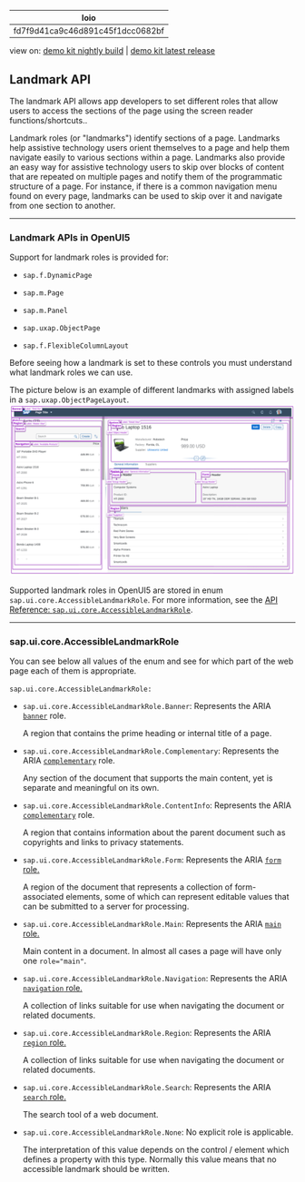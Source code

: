 <!-- loiofd7f9d41ca9c46d891c45f1dcc0682bf -->

| loio |
| -----|
| fd7f9d41ca9c46d891c45f1dcc0682bf |

<div id="loio">

view on: [demo kit nightly build](https://openui5nightly.hana.ondemand.com/#/topic/fd7f9d41ca9c46d891c45f1dcc0682bf) | [demo kit latest release](https://openui5.hana.ondemand.com/#/topic/fd7f9d41ca9c46d891c45f1dcc0682bf)</div>

## Landmark API

The landmark API allows app developers to set different roles that allow users to access the sections of the page using the screen reader functions/shortcuts..

Landmark roles \(or "landmarks"\) identify sections of a page. Landmarks help assistive technology users orient themselves to a page and help them navigate easily to various sections within a page. Landmarks also provide an easy way for assistive technology users to skip over blocks of content that are repeated on multiple pages and notify them of the programmatic structure of a page. For instance, if there is a common navigation menu found on every page, landmarks can be used to skip over it and navigate from one section to another.

***

<a name="loiofd7f9d41ca9c46d891c45f1dcc0682bf__section_vft_ghf_fqb"/>

### Landmark APIs in OpenUI5

Support for landmark roles is provided for:

-   `sap.f.DynamicPage`

-   `sap.m.Page`
-   `sap.m.Panel`
-   `sap.uxap.ObjectPage`
-   `sap.f.FlexibleColumnLayout`

Before seeing how a landmark is set to these controls you must understand what landmark roles we can use.

The picture below is an example of different landmarks with assigned labels in a `sap.uxap.ObjectPageLayout`. ![](loio77cb16f93da74644abdf68296651f7bf_Source1.png)

Supported landmark roles in OpenUI5 are stored in enum `sap.ui.core.AccessibleLandmarkRole`. For more information, see the [API Reference: `sap.ui.core.AccessibleLandmarkRole`](https://openui5.hana.ondemand.com/#/api/sap.ui.core.AccessibleLandmarkRole). 

***

<a name="loiofd7f9d41ca9c46d891c45f1dcc0682bf__section_jx5_b5b_jqb"/>

### sap.ui.core.AccessibleLandmarkRole

You can see below all values of the enum and see for which part of the web page each of them is appropriate.

`sap.ui.core.AccessibleLandmarkRole:`

-   `sap.ui.core.AccessibleLandmarkRole.Banner`: Represents the ARIA [`banner`](https://www.w3.org/TR/wai-aria/#banner) role.

    A region that contains the prime heading or internal title of a page.

-   `sap.ui.core.AccessibleLandmarkRole.Complementary`: Represents the ARIA [`complementary`](https://www.w3.org/TR/wai-aria/#complementary) role.

    Any section of the document that supports the main content, yet is separate and meaningful on its own.

-   `sap.ui.core.AccessibleLandmarkRole.ContentInfo`: Represents the ARIA [`complementary`](https://www.w3.org/TR/wai-aria/#complementary) role.

    A region that contains information about the parent document such as copyrights and links to privacy statements.

-   `sap.ui.core.AccessibleLandmarkRole.Form`: Represents the ARIA [`form` role.](https://www.w3.org/TR/wai-aria/#form)

    A region of the document that represents a collection of form-associated elements, some of which can represent editable values that can be submitted to a server for processing.

-   `sap.ui.core.AccessibleLandmarkRole.Main`: Represents the ARIA [`main` role.](https://www.w3.org/TR/wai-aria/#main)

    Main content in a document. In almost all cases a page will have only one `role="main"`.

-   `sap.ui.core.AccessibleLandmarkRole.Navigation`: Represents the ARIA [`navigation` role.](https://www.w3.org/TR/wai-aria/#navigation)

    A collection of links suitable for use when navigating the document or related documents.

-   `sap.ui.core.AccessibleLandmarkRole.Region`: Represents the ARIA [`region` role.](https://www.w3.org/TR/wai-aria/#region)

    A collection of links suitable for use when navigating the document or related documents.

-   `sap.ui.core.AccessibleLandmarkRole.Search`: Represents the ARIA [`search` role.](https://www.w3.org/TR/wai-aria/#search)

    The search tool of a web document.

-   `sap.ui.core.AccessibleLandmarkRole.None`: No explicit role is applicable.

    The interpretation of this value depends on the control / element which defines a property with this type. Normally this value means that no accessible landmark should be written.


